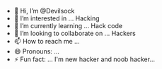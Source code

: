 - 👋 Hi, I’m @Devilsock
- 👀 I’m interested in ... Hacking 
- 🌱 I’m currently learning ... Hack code
- 💞️ I’m looking to collaborate on ... Hackers 
- 📫 How to reach me ...
- 😄 Pronouns: ...
- ⚡ Fun fact: ... I'm new hacker and noob hacker...

<!---
Devilsock/Devilsock is a ✨ special ✨ repository because its `README.md` (this file) appears on your GitHub profile.
You can click the Preview link to take a look at your changes.
--->

